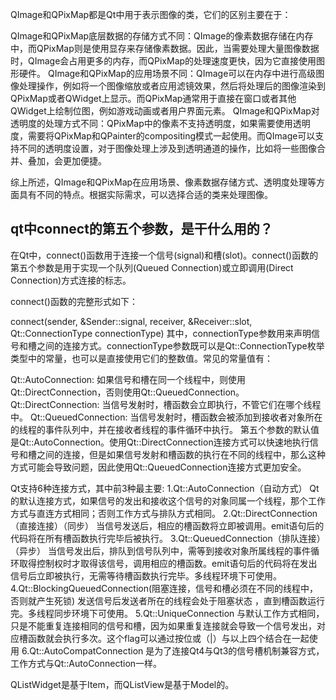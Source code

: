 QImage和QPixMap都是Qt中用于表示图像的类，它们的区别主要在于：

QImage和QPixMap底层数据的存储方式不同：QImage的像素数据存储在内存中，而QPixMap则是使用显存来存储像素数据。因此，当需要处理大量图像数据时，QImage会占用更多的内存，而QPixMap的处理速度更快，因为它直接使用图形硬件。
QImage和QPixMap的应用场景不同：QImage可以在内存中进行高级图像处理操作，例如将一个图像缩放或者应用滤镜效果，然后将处理后的图像渲染到QPixMap或者QWidget上显示。而QPixMap通常用于直接在窗口或者其他QWidget上绘制位图，例如游戏动画或者用户界面元素。
QImage和QPixMap对透明度的处理方式不同：QPixMap中的像素不支持透明度，如果需要使用透明度，需要将QPixMap和QPainter的compositing模式一起使用。而QImage可以支持不同的透明度设置，对于图像处理上涉及到透明通道的操作，比如将一些图像合并、叠加，会更加便捷。

综上所述，QImage和QPixMap在应用场景、像素数据存储方式、透明度处理等方面具有不同的特点。根据实际需求，可以选择合适的类来处理图像。


## qt中connect的第五个参数，是干什么用的？

在Qt中，connect()函数用于连接一个信号(signal)和槽(slot)。connect()函数的第五个参数是用于实现一个队列(Queued Connection)或立即调用(Direct Connection)方式连接的标志。

connect()函数的完整形式如下：

connect(sender, &Sender::signal, receiver, &Receiver::slot, Qt::ConnectionType connectionType)
其中，connectionType参数用来声明信号和槽之间的连接方式。connectionType参数既可以是Qt::ConnectionType枚举类型中的常量，也可以是直接使用它们的整数值。常见的常量值有：

Qt::AutoConnection: 如果信号和槽在同一个线程中，则使用Qt::DirectConnection，否则使用Qt::QueuedConnection。
Qt::DirectConnection: 当信号发射时，槽函数会立即执行，不管它们在哪个线程中。
Qt::QueuedConnection: 当信号发射时，槽函数会被添加到接收者对象所在的线程的事件队列中，并在接收者线程的事件循环中执行。
第五个参数的默认值是Qt::AutoConnection。使用Qt::DirectConnection连接方式可以快速地执行信号和槽之间的连接，但是如果信号发射和槽函数的执行在不同的线程中，那么这种方式可能会导致问题，因此使用Qt::QueuedConnection连接方式更加安全。


Qt支持6种连接方式，其中前3种最主要:
1.Qt::AutoConnection（自动方式）
Qt的默认连接方式，如果信号的发出和接收这个信号的对象同属一个线程，那个工作方式与直连方式相同；否则工作方式与排队方式相同。
2.Qt::DirectConnection（直接连接）（同步）
当信号发送后，相应的槽函数将立即被调用。emit语句后的代码将在所有槽函数执行完毕后被执行。
3.Qt::QueuedConnection（排队连接）（异步）
当信号发出后，排队到信号队列中，需等到接收对象所属线程的事件循环取得控制权时才取得该信号，调用相应的槽函数。emit语句后的代码将在发出信号后立即被执行，无需等待槽函数执行完毕。多线程环境下可使用。
4.Qt::BlockingQueuedConnection(阻塞连接，信号和槽必须在不同的线程中，否则就产生死锁)
发送信号后发送者所在的线程会处于阻塞状态 ，直到槽函数运行完。多线程同步环境下可使用。
5.Qt::UniqueConnection
与默认工作方式相同，只是不能重复连接相同的信号和槽，因为如果重复连接就会导致一个信号发出，对应槽函数就会执行多次。这个flag可以通过按位或（|）与以上四个结合在一起使用
6.Qt::AutoCompatConnection
是为了连接Qt4与Qt3的信号槽机制兼容方式，工作方式与Qt::AutoConnection一样。

QListWidget是基于Item，而QListView是基于Model的。
